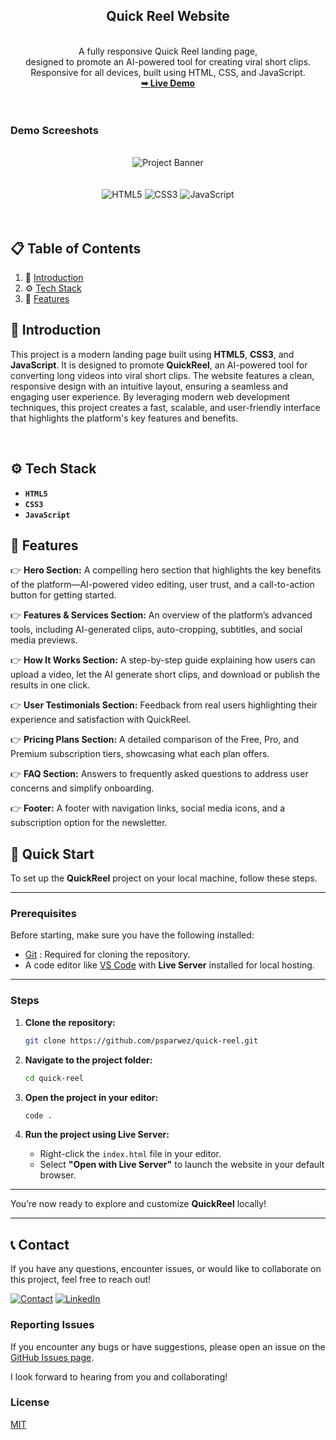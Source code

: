 

<div align="center"> <h2 align="center">Quick Reel Website</h2> <br />
A fully responsive Quick Reel landing page, <br />designed to promote an AI-powered tool for creating viral short clips. <br />Responsive for all devices, built using HTML, CSS, and JavaScript.

<br />
<a href="https://github.com/psparwez/quick-reel.git"><strong>➥ Live Demo</strong></a>

</div>

<br />
<br />

### Demo Screeshots

<div align="center">
  <br />
      <img src="https://github.com/user-attachments/assets/31860509-fad8-4dd6-93ea-6081bd1e20dd" , alt="Project Banner">
  <br />
  <br />
  <br />

  <div>
    <img src="https://img.shields.io/badge/-HTML5-black?style=for-the-badge&logoColor=white&logo=html5&color=E34F26" alt="HTML5" />
    <img src="https://img.shields.io/badge/-CSS3-black?style=for-the-badge&logoColor=white&logo=css3&color=1572B6" alt="CSS3" />
    <img src="https://img.shields.io/badge/-JavaScript-black?style=for-the-badge&logoColor=white&logo=javascript&color=F7DF1E" alt="JavaScript" />
</div>

<br />
<br />
</div>

## 📋 <a name="table">Table of Contents</a>

1. 🤖 [Introduction](#introduction)
2. ⚙️ [Tech Stack](#tech-stack)
3. 🔋 [Features](#features)


## <a name="introduction">🤖 Introduction</a>


This project is a modern landing page built using **HTML5**, **CSS3**, and **JavaScript**. It is designed to promote **QuickReel**, an AI-powered tool for converting long videos into viral short clips. The website features a clean, responsive design with an intuitive layout, ensuring a seamless and engaging user experience. By leveraging modern web development techniques, this project creates a fast, scalable, and user-friendly interface that highlights the platform's key features and benefits.



<br/>

## <a name="tech-stack">⚙️ Tech Stack</a>

- **`HTML5`**
- **`CSS3`**
- **`JavaScript`**


## <a name="features">🔋 Features</a>

👉 **Hero Section:**
A compelling hero section that highlights the key benefits of the platform—AI-powered video editing, user trust, and a call-to-action button for getting started.

👉 **Features & Services Section:**
An overview of the platform’s advanced tools, including AI-generated clips, auto-cropping, subtitles, and social media previews.

👉 **How It Works Section:**
A step-by-step guide explaining how users can upload a video, let the AI generate short clips, and download or publish the results in one click.

👉 **User Testimonials Section:**
Feedback from real users highlighting their experience and satisfaction with QuickReel.

👉 **Pricing Plans Section:**
A detailed comparison of the Free, Pro, and Premium subscription tiers, showcasing what each plan offers.

👉 **FAQ Section:**
Answers to frequently asked questions to address user concerns and simplify onboarding.

👉 **Footer:**
A footer with navigation links, social media icons, and a subscription option for the newsletter.

## 🤸 Quick Start

To set up the **QuickReel** project on your local machine, follow these steps.

---

### Prerequisites

Before starting, make sure you have the following installed:

- [Git](https://git-scm.com/) : Required for cloning the repository.
- A code editor like [VS Code](https://code.visualstudio.com/) with **Live Server** installed for local hosting.

---

### Steps

1. **Clone the repository:**

    ```bash
    git clone https://github.com/psparwez/quick-reel.git
    ```

2. **Navigate to the project folder:**

    ```bash
    cd quick-reel
    ```

3. **Open the project in your editor:**

    ```bash
    code .
    ```

4. **Run the project using Live Server:**

   - Right-click the `index.html` file in your editor.
   - Select **"Open with Live Server"** to launch the website in your default browser.

---

You’re now ready to explore and customize **QuickReel** locally!

---

## 📞 Contact

If you have any questions, encounter issues, or would like to collaborate on this project, feel free to reach out!


[![Contact](https://img.shields.io/badge/Contact-175fd4?style=for-the-badge&logo=gmail&logoColor=white)](https://github.com/psparwez/psparwez/)
[![LinkedIn](https://img.shields.io/badge/LinkedIn-0077b5?style=for-the-badge&logo=linkedin&logoColor=white)](https://www.linkedin.com/)


### Reporting Issues

If you encounter any bugs or have suggestions, please open an issue on the [GitHub Issues page](https://github.com/psparwez/quick-reel/issues).

I look forward to hearing from you and collaborating!
<br />

### License

[MIT](https://choosealicense.com/licenses/mit/)

<br/>